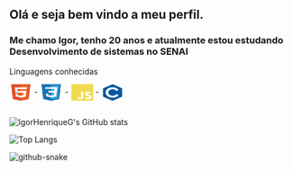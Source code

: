 ## Olá e seja bem vindo a meu perfil.
### Me chamo Igor, tenho 20 anos e atualmente estou estudando Desenvolvimento de sistemas no SENAI

Linguagens conhecidas
<div style="display: inline_block">
  <img align="center" alt="Igor-HTML" height="30" width="40" src="https://raw.githubusercontent.com/devicons/devicon/master/icons/html5/html5-original.svg">
  -
  <img align="center" alt="Igor-CSS" height="30" width="40" src="https://raw.githubusercontent.com/devicons/devicon/master/icons/css3/css3-original.svg">
  -
  <img align="center" alt="Igor-Js" height="30" width="40" src="https://raw.githubusercontent.com/devicons/devicon/master/icons/javascript/javascript-plain.svg">
  -
  <img align="center" alt="Igor-C" height="30" width="40" src="https://raw.githubusercontent.com/devicons/devicon/master/icons/c/c-plain.svg">
</div>

##

![IgorHenriqueG's GitHub stats](https://github-readme-stats.vercel.app/api?username=IgorHenriqueG&show_icons=true&theme=radical)

![Top Langs](https://github-readme-stats.vercel.app/api/top-langs/?username=IgorHenriqueG&theme=radical)


<picture>
  <source media="(prefers-color-scheme: dark)" srcset="github-snake-dark.svg" />
  <source media="(prefers-color-scheme: light)" srcset="github-snake.svg" />
  <img alt="github-snake" src="github-snake.svg" />
</picture>
